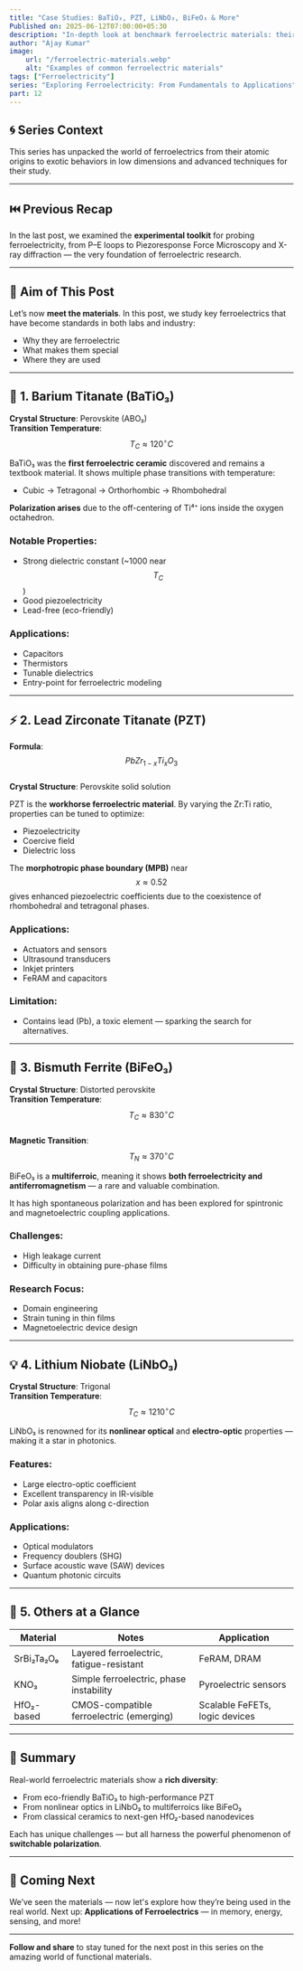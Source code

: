 ```yaml
---
title: "Case Studies: BaTiO₃, PZT, LiNbO₃, BiFeO₃ & More"
Published on: 2025-06-12T07:00:00+05:30
description: "In-depth look at benchmark ferroelectric materials: their structure, properties, and applications."
author: "Ajay Kumar"
image:
    url: "/ferroelectric-materials.webp"
    alt: "Examples of common ferroelectric materials"
tags: ["Ferroelectricity"]
series: "Exploring Ferroelectricity: From Fundamentals to Applications"
part: 12
---
```


## 🌀 Series Context

This series has unpacked the world of ferroelectrics from their atomic origins to exotic behaviors in low dimensions and advanced techniques for their study.

---

## ⏮️ Previous Recap

In the last post, we examined the **experimental toolkit** for probing ferroelectricity, from P–E loops to Piezoresponse Force Microscopy and X-ray diffraction — the very foundation of ferroelectric research.

---

## 🎯 Aim of This Post

Let’s now **meet the materials**. In this post, we study key ferroelectrics that have become standards in both labs and industry:
- Why they are ferroelectric
- What makes them special
- Where they are used

---

## 🧪 1. **Barium Titanate (BaTiO₃)**

**Crystal Structure**: Perovskite (ABO₃)  
**Transition Temperature**: $$ T_C \approx 120^\circ C $$

BaTiO₃ was the **first ferroelectric ceramic** discovered and remains a textbook material. It shows multiple phase transitions with temperature:
- Cubic → Tetragonal → Orthorhombic → Rhombohedral

**Polarization arises** due to the off-centering of Ti⁴⁺ ions inside the oxygen octahedron.

### Notable Properties:
- Strong dielectric constant (~1000 near $$ T_C $$)
- Good piezoelectricity
- Lead-free (eco-friendly)

### Applications:
- Capacitors
- Thermistors
- Tunable dielectrics
- Entry-point for ferroelectric modeling

---

## ⚡ 2. **Lead Zirconate Titanate (PZT)**

**Formula**: $$ PbZr_{1-x}Ti_xO_3 $$  
**Crystal Structure**: Perovskite solid solution

PZT is the **workhorse ferroelectric material**. By varying the Zr:Ti ratio, properties can be tuned to optimize:
- Piezoelectricity
- Coercive field
- Dielectric loss

The **morphotropic phase boundary (MPB)** near $$ x \approx 0.52 $$ gives enhanced piezoelectric coefficients due to the coexistence of rhombohedral and tetragonal phases.

### Applications:
- Actuators and sensors
- Ultrasound transducers
- Inkjet printers
- FeRAM and capacitors

### Limitation:
- Contains lead (Pb), a toxic element — sparking the search for alternatives.

---

## 🌈 3. **Bismuth Ferrite (BiFeO₃)**

**Crystal Structure**: Distorted perovskite  
**Transition Temperature**: $$ T_C \approx 830^\circ C $$  
**Magnetic Transition**: $$ T_N \approx 370^\circ C $$

BiFeO₃ is a **multiferroic**, meaning it shows **both ferroelectricity and antiferromagnetism** — a rare and valuable combination.

It has high spontaneous polarization and has been explored for spintronic and magnetoelectric coupling applications.

### Challenges:
- High leakage current
- Difficulty in obtaining pure-phase films

### Research Focus:
- Domain engineering
- Strain tuning in thin films
- Magnetoelectric device design

---

## 💡 4. **Lithium Niobate (LiNbO₃)**

**Crystal Structure**: Trigonal  
**Transition Temperature**: $$ T_C \approx 1210^\circ C $$

LiNbO₃ is renowned for its **nonlinear optical** and **electro-optic** properties — making it a star in photonics.

### Features:
- Large electro-optic coefficient
- Excellent transparency in IR-visible
- Polar axis aligns along c-direction

### Applications:
- Optical modulators
- Frequency doublers (SHG)
- Surface acoustic wave (SAW) devices
- Quantum photonic circuits

---

## 🔬 5. **Others at a Glance**

| Material      | Notes                                        | Application                          |
|---------------|----------------------------------------------|--------------------------------------|
| SrBi₂Ta₂O₉     | Layered ferroelectric, fatigue-resistant      | FeRAM, DRAM                          |
| KNO₃          | Simple ferroelectric, phase instability       | Pyroelectric sensors                 |
| HfO₂-based    | CMOS-compatible ferroelectric (emerging)      | Scalable FeFETs, logic devices       |

---

## 🧠 Summary

Real-world ferroelectric materials show a **rich diversity**:
- From eco-friendly BaTiO₃ to high-performance PZT
- From nonlinear optics in LiNbO₃ to multiferroics like BiFeO₃
- From classical ceramics to next-gen HfO₂-based nanodevices

Each has unique challenges — but all harness the powerful phenomenon of **switchable polarization**.

---

## 🚀 Coming Next

We’ve seen the materials — now let's explore how they’re being used in the real world. Next up: **Applications of Ferroelectrics** — in memory, energy, sensing, and more!

---

**Follow and share** to stay tuned for the next post in this series on the amazing world of functional materials.
